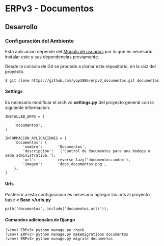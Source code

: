 # ERPv3 - Documentos

## Desarrollo

### Configuración del Ambiente

Esta aplicacion depende del [Modulo de usuarios](https://github.com/yop1986/erpv3_usuarios) 
por lo que es necesario instalar este y sus dependencias previamente.

Desde la consola de Git se procede a clonar este repositorio, en la raiz del 
proyecto.

    $ git clone https://github.com/yop1986/erpv3_documentos.git documentos

#### Settings

Es necesario modificar el archivo **settings.py** del proyecto general con la
siguiente informacion:

    INSTALLED_APPS = [
        ...
        'documentos',
    ]

    INFORMACION_APLICACIONES = {
        'documentos': {
            'nombre':       'Documentos',
            'descripcion':  _('Control de documentos para una bodega o sede administrativa.'),
            'url':          reverse_lazy('documentos:index'),
            'imagen':       'docs_documentos.png',
        },
    }

#### Urls

Posterior a esta configuracion es necesario agregar las urls al proyecto base __< Base >/urls.py__

    path('documentos', include('documentos.urls')),

#### Comandos adicionales de Django

    (venv) ERPv3> python manage.py check
    (venv) ERPv3> python manage.py makemigrations documentos
    (venv) ERPv3> python manage.py migrate documentos
